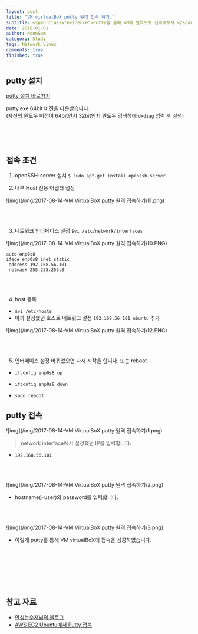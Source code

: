 ```yaml
---
layout: post
title: "VM virtualBoX putty 원격 접속 하기."
subtitle: <span class="evidence">Putty를 통해 VM에 원격으로 접속해보자.</span>
date: 2018-01-01
author: NoonGam
category: Study
tags: Network Linux
comments: true
finished: true
---
```




## putty 설치

[putty 설치 바로가기](https://www.chiark.greenend.org.uk/~sgtatham/putty/latest.html)

putty.exe 64bit 버전을 다운받습니다. <br>
(자신의 윈도우 버전이 64bit인지 32bit인지 윈도우 검색창에 ```dxdiag``` 입력 후 실행)


<br><br><br>

## 접속 조건

1. openSSH-server 설치 ```$ sudo apt-get install openssh-server```

2. 내부 Host 전용 어댑터 설정

![img](/img/2017-08-14-VM VirtualBoX putty 원격 접속하기/11.png)

<br><br>

3. 네트워크 인터페이스 설정 ```$vi /etc/network/interfaces```

![img](/img/2017-08-14-VM VirtualBoX putty 원격 접속하기/10.PNG)

```linux
auto enp0s8
iface enp0s8 inet static
 address 192.168.56.101
 netmask 255.255.255.0
```

<br><br>

4. host 등록
- ```$vi /etc/hosts```
- 아까 설정했던 호스트 네트워크 설정 ```192.168.56.101 ubuntu``` 추가

![img](/img/2017-08-14-VM VirtualBoX putty 원격 접속하기/12.PNG)


<br><br>

5. 인터페이스 설정 바뀌었으면 다시 시작을 합니다. 또는 reboot
 - ```ifconfig enp0s8 up```
 - ```ifconfig enp0s8 down```


 - ```sudo reboot```



## putty 접속

![img](/img/2017-08-14-VM VirtualBoX putty 원격 접속하기/1.png)

> network interface에서 설정했던 IP를 입력합니다.
- ```192.168.56.101```

<br><br>

![img](/img/2017-08-14-VM VirtualBoX putty 원격 접속하기/2.png)

- hostname(=user)와 password를 입력합니다.

<br><br>

![img](/img/2017-08-14-VM VirtualBoX putty 원격 접속하기/3.png)

- 이렇게 putty를 통해 VM virtualBoX에 접속을 성공하였습니다.  

<br><br>


<br><br><br>

## 참고 자료
* [안성논수저님의 블로그](https://blog.naver.com/PostView.nhn?blogId=mlnkdd&logNo=221320208914&parentCategoryNo=&categoryNo=7&viewDate=&isShowPopularPosts=false&from=postList)
* [AWS EC2 Ubuntu에서 Putty 접속](https://wodonggun.github.io/wodonggun.github.io/aws/AWS-EC2-Ubuntu%EC%97%90%EC%84%9C-MySQL,phpMyAdmin-%EC%84%A4%EC%B9%98%ED%95%98%EA%B8%B0(1))
